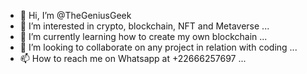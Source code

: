 - 👋 Hi, I’m @TheGeniusGeek
- 👀 I’m interested in crypto, blockchain, NFT and Metaverse ...
- 🌱 I’m currently learning how to create my own blockchain ...
- 💞️ I’m looking to collaborate on any project in relation with coding ...
- 📫 How to reach me on Whatsapp at +22666257697 ...

<!---
TheGeniusGeek/TheGeniusGeek is a ✨ special ✨ repository because its `README.md` (this file) appears on your GitHub profile.
You can click the Preview link to take a look at your changes.
--->
